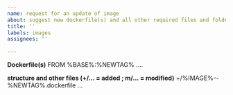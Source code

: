```yaml
---
name: request for an update of image
about: suggest new dockerfile(s) and all other required files and folders
title: ''
labels: images
assignees: ''

---
```


**Dockerfile(s)**
FROM %BASE%:%NEWTAG%
....

**structure and other files (+/... = added ; m/... = modified)**
+/%IMAGE%--%NEWTAG%.dockerfile
...
